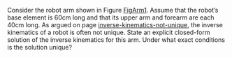 

Consider the robot arm shown in
Figure <a class="insideBookFigRef" target="_blank" href="https://aimacode.github.io/figures/FigArm1.png">FigArm1</a>. Assume that the robot’s base element is
60cm long and that its upper arm and forearm are each 40cm long. As
argued on page <a class="pageRef" title="" href="#">inverse-kinematics-not-unique</a>, the inverse kinematics of a robot is often
not unique. State an explicit closed-form solution of the inverse
kinematics for this arm. Under what exact conditions is the solution
unique?
